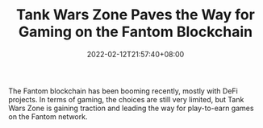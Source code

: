 ﻿---
title: "Tank Wars Zone Paves the Way for Gaming on the Fantom Blockchain"
date: 2022-02-12T21:57:40+08:00
lastmod: 2022-02-12T16:45:40+08:00
draft: false
authors: ["Prudence"]
description: "The Fantom blockchain has been booming recently, mostly with DeFi projects. In terms of gaming, the choices are still very limited, but Tank Wars Zone is gaining traction and leading the way for play-to-earn games on the Fantom network."
featuredImage: "tank-wars-zone-paves-the-way-for-gaming-on-the-fantom-blockchain.jpg"
tags: ["Virtual World","Play to Earn"]
categories: ["news"]
news: ["Virtual World"]
weight: 
lightgallery: true
pinned: false
recommend: false
recommend1: false
---

The Fantom blockchain has been booming recently, mostly with DeFi projects. In terms of gaming, the choices are still very limited, but Tank Wars Zone is gaining traction and leading the way for play-to-earn games on the Fantom network.

<!--more-->

